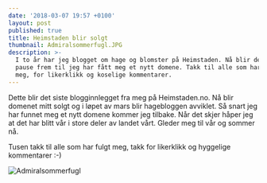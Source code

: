 ```yaml
---
date: '2018-03-07 19:57 +0100'
layout: post
published: true
title: Heimstaden blir solgt
thumbnail: Admiralsommerfugl.JPG
description: >-
  I to år har jeg blogget om hage og blomster på Heimstaden. Nå blir det en
  pause frem til jeg har fått meg et nytt domene. Takk til alle som har fulgt
  meg, for likerklikk og koselige kommentarer.
---
```


Dette blir det siste blogginnlegget fra meg på Heimstaden.no. Nå blir domenet mitt solgt og i løpet av mars blir hagebloggen avviklet. Så snart jeg har funnet meg et nytt domene kommer jeg tilbake. Når det skjer håper jeg at det har blitt vår i store deler av landet vårt. Gleder meg til vår og sommer nå. 

Tusen takk til alle som har fulgt meg, takk for likerklikk og hyggelige kommentarer :-)

![Admiralsommerfugl]({{site.baseurl}}/assets/img/Admiralsommerfugl.JPG)
